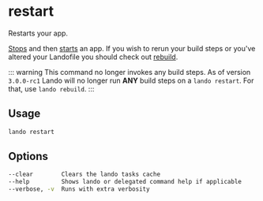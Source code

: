 # restart

Restarts your app.

[Stops](./stop.md) and then [starts](./start.md) an app. If you wish to rerun your build steps or you've altered your Landofile you should check out [rebuild](./rebuild.md).

::: warning This command no longer invokes any build steps.
As of version `3.0.0-rc1` Lando will no longer run **ANY** build steps on a `lando restart`. For that, use `lando rebuild`.
:::

## Usage

```bash
lando restart
```

## Options

```bash
--clear        Clears the lando tasks cache
--help         Shows lando or delegated command help if applicable
--verbose, -v  Runs with extra verbosity
```
